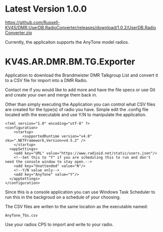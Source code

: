 # Latest Version 1.0.0
https://github.com/Russell-KV4S/DMR.UserDB.RadioConverter/releases/download/1.0.2/UserDB.RadioConverter.zip

Currently, the applicaiton supports the AnyTone model radios.

# KV4S.AR.DMR.BM.TG.Exporter
Application to download the Brandmeister DMR Talkgroup List and convert it to a CSV file for import into a DMR Radio.

Contact me if you would like to add more and have the file specs or use Git and create your own and merge them back in.

Other than simply executing the Application you can control what CSV files are created for the type(s) of radio you have.
Simple edit the .config file located with the executable and use Y/N to manipulate the application. 
```
<?xml version="1.0" encoding="utf-8" ?>
<configuration>
    <startup> 
        <supportedRuntime version="v4.0" sku=".NETFramework,Version=v4.5.2" />
    </startup>
  <appSettings>
    <add key="URL" value="https://www.radioid.net/static/users.json"/>
    <!--Set this to "Y" if you are scheduling this to run and don't need the console window to stay open.-->
    <add key="Unattended" value="N"/>
    <!--Y/N value only-->
    <add key="AnyTone" value="Y"/>
  </appSettings>
</configuration>
```

Since this is a console application you can use Windows Task Scheduler to run this in the backgroud on a schedule of your choosing.

The CSV files are writen to the same location as the executable named:
```
AnyTone_TGs.csv

```

Use your radios CPS to import and write to your radio.

